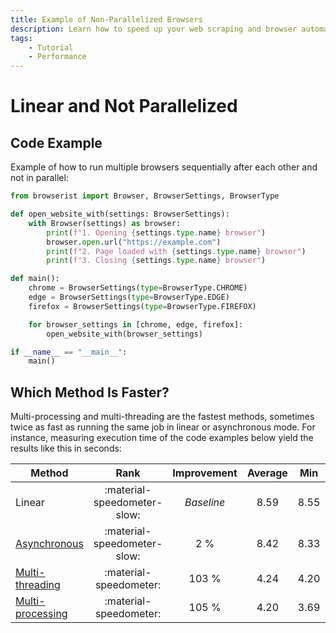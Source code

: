 ```yaml
---
title: Example of Non-Parallelized Browsers
description: Learn how to speed up your web scraping and browser automation with Browserist by running multiple browsers in parallel using asynchronous methods. Includes code examples.
tags:
    - Tutorial
    - Performance
---
```


# Linear and Not Parallelized
## Code Example
Example of how to run multiple browsers sequentially after each other and not in parallel:

```python linenums="1"
from browserist import Browser, BrowserSettings, BrowserType

def open_website_with(settings: BrowserSettings):
    with Browser(settings) as browser:
        print(f"1. Opening {settings.type.name} browser")
        browser.open.url("https://example.com")
        print(f"2. Page loaded with {settings.type.name} browser")
        print(f"3. Closing {settings.type.name} browser")

def main():
    chrome = BrowserSettings(type=BrowserType.CHROME)
    edge = BrowserSettings(type=BrowserType.EDGE)
    firefox = BrowserSettings(type=BrowserType.FIREFOX)

    for browser_settings in [chrome, edge, firefox]:
        open_website_with(browser_settings)

if __name__ == "__main__":
    main()
```

## Which Method Is Faster?
Multi-processing and multi-threading are the fastest methods, sometimes twice as fast as running the same job in linear or asynchronous mode. For instance, measuring execution time of the code examples below yield the results like this in seconds:

| Method                                    | Rank                        | Improvement | Average | Min   | Max   |
| ----------------------------------------- | :-------------------------: | :---------: | :-----: | :---: | :---: |
| Linear                                    | :material-speedometer-slow: | _Baseline_  | 8.59    | 8.55  | 8.62  |
| [Asynchronous](2-asynchronous.md)         | :material-speedometer-slow: | 2 %         | 8.42    | 8.33  | 8.48  |
| [Multi-threading](3-multi-threading.md)   | :material-speedometer:      | 103 %       | 4.24    | 4.20  | 4.29  |
| [Multi-processing](4-multi-processing.md) | :material-speedometer:      | 105 %       | 4.20    | 3.69  | 6.05  |
